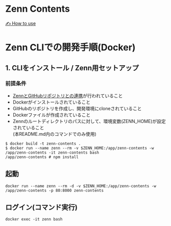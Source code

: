 # Zenn Contents

[✍️ How to use](https://zenn.dev/zenn/articles/zenn-cli-guide)

# Zenn CLIでの開発手順(Docker)

## 1. CLIをインストール / Zenn用セットアップ

### 前提条件

 - [ZennとGitHubリポジトリとの連携](/zenn/articles/connect-to-github)が行われていること
 - Dockerがインストールされていること
 - GitHubのリポジトリを作成し、開発環境にcloneされていること
 - Dockerファイルが作成されていること
 - Zennのルートディレクトリのパスに対して、環境変数(ZENN_HOME)が設定されていること  
 (本README.md内のコマンドでのみ使用)


``` shell-session
$ docker build -t zenn-contents .
$ docker run --name zenn --rm -v $ZENN_HOME:/app/zenn-contents -w /app/zenn-contents -it zenn-contents bash
/app/zenn-contents # npm install
``` 

## 起動

``` shell
docker run --name zenn --rm -d -v $ZENN_HOME:/app/zenn-contents -w /app/zenn-contents -p 80:8000 zenn-contents
```

## ログイン(コマンド実行)

``` shell
docker exec -it zenn bash
``` 
